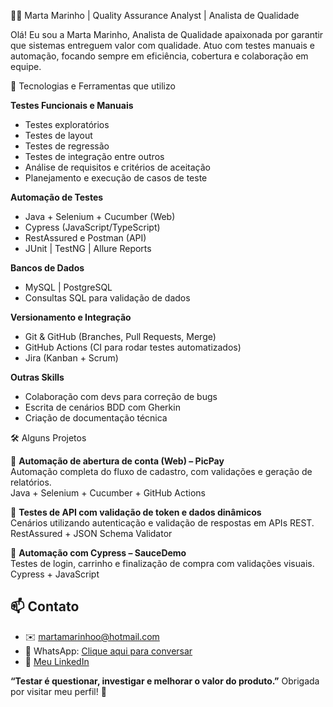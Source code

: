  👩‍💻 Marta Marinho | Quality Assurance Analyst | Analista de Qualidade

Olá! Eu sou a Marta Marinho, Analista de Qualidade apaixonada por garantir que sistemas
entreguem valor com qualidade. Atuo com testes manuais e automação, focando sempre em 
eficiência, cobertura e colaboração em equipe.


 🚀 Tecnologias e Ferramentas que utilizo

**Testes Funcionais e Manuais**
- Testes exploratórios
- Testes de layout
- Testes de regressão
- Testes de integração entre outros
- Análise de requisitos e critérios de aceitação
- Planejamento e execução de casos de teste

**Automação de Testes**
- Java + Selenium + Cucumber (Web)
- Cypress (JavaScript/TypeScript)
- RestAssured e Postman (API)
- JUnit | TestNG | Allure Reports

**Bancos de Dados**
- MySQL | PostgreSQL
- Consultas SQL para validação de dados

**Versionamento e Integração**
- Git & GitHub (Branches, Pull Requests, Merge)
- GitHub Actions (CI para rodar testes automatizados)
- Jira (Kanban + Scrum)

**Outras Skills**
- Colaboração com devs para correção de bugs
- Escrita de cenários BDD com Gherkin
- Criação de documentação técnica


🛠️ Alguns Projetos

🔹 **Automação de abertura de conta (Web) – PicPay**  
Automação completa do fluxo de cadastro, com validações e geração de relatórios.  
Java + Selenium + Cucumber + GitHub Actions

🔹 **Testes de API com validação de token e dados dinâmicos**  
Cenários utilizando autenticação e validação de respostas em APIs REST.  
RestAssured + JSON Schema Validator

🔹 **Automação com Cypress – SauceDemo**  
Testes de login, carrinho e finalização de compra com validações visuais.  
Cypress + JavaScript


## 📫 Contato

- ✉️ martamarinhoo@hotmail.com  
- 📱 WhatsApp: [Clique aqui para conversar](https://wa.me/5577991514241)  
- 💼 [Meu LinkedIn](https://www.linkedin.com/in/marta-araujo-marinho-b98899289/)


**“Testar é questionar, investigar e melhorar o valor do produto.”** 
Obrigada por visitar meu perfil! 💙  
